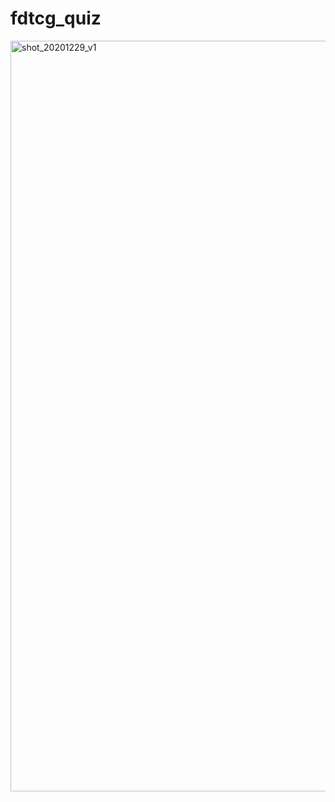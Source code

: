 # fdtcg_quiz
<img width="1201" alt="shot_20201229_v1" src="https://user-images.githubusercontent.com/62828568/103279385-0133bf00-4a11-11eb-8511-f68df550b6b3.png">

